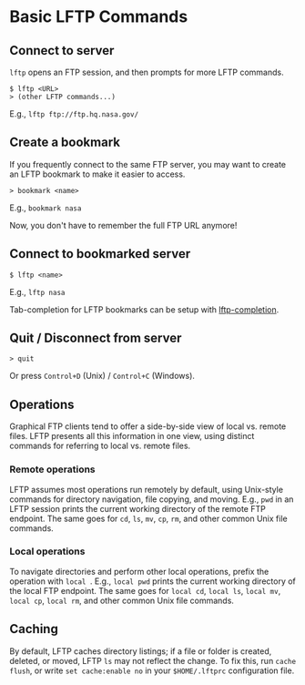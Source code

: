 # Basic LFTP Commands

## Connect to server

`lftp` opens an FTP session, and then prompts for more LFTP commands.

```
$ lftp <URL>
> (other LFTP commands...)
```

E.g., `lftp ftp://ftp.hq.nasa.gov/`

## Create a bookmark

If you frequently connect to the same FTP server, you may want to create an LFTP bookmark to make it easier to access.

```
> bookmark <name>
```

E.g., `bookmark nasa`

Now, you don't have to remember the full FTP URL anymore!

## Connect to bookmarked server

```
$ lftp <name>
```

E.g., `lftp nasa`

Tab-completion for LFTP bookmarks can be setup with [lftp-completion](https://github.com/mcandre/lftp-completion).

## Quit / Disconnect from server

```
> quit
```

Or press `Control+D` (Unix) / `Control+C` (Windows).

## Operations

Graphical FTP clients tend to offer a side-by-side view of local vs. remote files. LFTP presents all this information in one view, using distinct commands for referring to local vs. remote files.

### Remote operations

LFTP assumes most operations run remotely by default, using Unix-style commands for directory navigation, file copying, and moving. E.g., `pwd` in an LFTP session prints the current working directory of the remote FTP endpoint. The same goes for `cd`, `ls`, `mv`, `cp`, `rm`, and other common Unix file commands.

### Local operations

To navigate directories and perform other local operations, prefix the operation with `local `. E.g., `local pwd` prints the current working directory of the local FTP endpoint. The same goes for `local cd`, `local ls`, `local mv`, `local cp`, `local rm`, and other common Unix file commands.

## Caching

By default, LFTP caches directory listings; if a file or folder is created, deleted, or moved, LFTP `ls` may not reflect the change. To fix this, run `cache flush`, or write `set cache:enable no` in your `$HOME/.lftprc` configuration file.